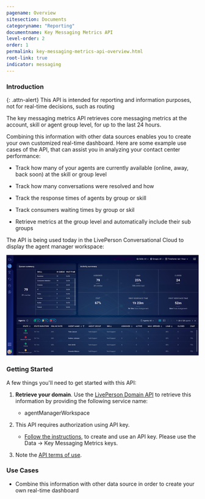 ```yaml
---
pagename: Overview
sitesection: Documents
categoryname: "Reporting"
documentname: Key Messaging Metrics API
level-order: 2
order: 1
permalink: key-messaging-metrics-api-overview.html
root-link: true
indicator: messaging
---
```

### Introduction

{: .attn-alert}
This API is intended for reporting and information purposes, not for real-time decisions, such as routing

The key messaging metrics API retrieves core messaging metrics at the account, skill or agent group level, for up to the last 24 hours.

Combining this information with other data sources enables you to create your own customized real-time dashboard. Here are some example use cases of the API, that can assist you in analyzing your contact center performance:

- Track how many of your agents are currently available (online, away, back soon) at the skill or group level

- Track how many conversations were resolved and how

- Track the response times of agents by group or skill

- Track consumers waiting times by group or skil

- Retrieve metrics at the group level and automatically include their sub groups

The API is being used today in the LivePerson Conversational Cloud to display the agent manager workspace:

![](img/amws.png)

### Getting Started

A few things you'll need to get started with this API:

1. **Retrieve your domain**. Use the [LivePerson Domain API](agent-domain-domain-api.html) to retrieve this information by providing the following service name:

	* agentManagerWorkspace

2. This API requires authorization using API key.

	* [Follow the instructions](guides-gettingstarted.html), to create and use an API key. Please use the Data → Key Messaging Metrics keys.

3. Note the [API terms of use](https://www.liveperson.com/policies/apitou).

### Use Cases

* Combine this information with other data source in order to create your own real-time dashboard